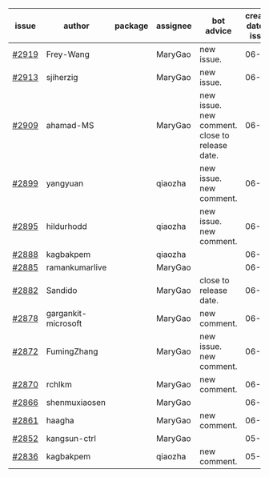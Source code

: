 | issue | author | package | assignee | bot advice | created date of issue | target release date | date from target |
| ------ | ------ | ------ | ------ | ------ | ------ | ------ | :-----: |
| [#2919](https://github.com/Azure/sdk-release-request/issues/2919) | Frey-Wang |  | MaryGao | new issue. | 06-15 | 06-22 |  |
| [#2913](https://github.com/Azure/sdk-release-request/issues/2913) | sjiherzig |  | MaryGao | new issue. | 06-13 | 06-30 |  |
| [#2909](https://github.com/Azure/sdk-release-request/issues/2909) | ahamad-MS |  | MaryGao | new issue. new comment. close to release date.  | 06-13 | 06-15 | 0 |
| [#2899](https://github.com/Azure/sdk-release-request/issues/2899) | yangyuan |  | qiaozha | new issue. new comment. | 06-07 | 06-09 |  |
| [#2895](https://github.com/Azure/sdk-release-request/issues/2895) | hildurhodd |  | qiaozha | new issue. new comment. | 06-07 | 06-21 |  |
| [#2888](https://github.com/Azure/sdk-release-request/issues/2888) | kagbakpem |  | qiaozha |  | 06-06 | 06-08 |  |
| [#2885](https://github.com/Azure/sdk-release-request/issues/2885) | ramankumarlive |  | MaryGao |  | 06-04 | 06-30 |  |
| [#2882](https://github.com/Azure/sdk-release-request/issues/2882) | Sandido |  | MaryGao | close to release date.  | 06-03 | 06-13 | -2 |
| [#2878](https://github.com/Azure/sdk-release-request/issues/2878) | gargankit-microsoft |  | MaryGao | new comment. | 06-03 | 06-30 |  |
| [#2872](https://github.com/Azure/sdk-release-request/issues/2872) | FumingZhang |  | MaryGao | new issue. new comment. | 06-02 | 06-08 |  |
| [#2870](https://github.com/Azure/sdk-release-request/issues/2870) | rchlkm |  | MaryGao | new comment. | 06-01 | 06-08 |  |
| [#2866](https://github.com/Azure/sdk-release-request/issues/2866) | shenmuxiaosen |  | MaryGao |  | 06-01 | 06-03 |  |
| [#2861](https://github.com/Azure/sdk-release-request/issues/2861) | haagha |  | MaryGao | new comment. | 06-01 | 06-03 |  |
| [#2852](https://github.com/Azure/sdk-release-request/issues/2852) | kangsun-ctrl |  | MaryGao |  | 05-31 | 06-02 |  |
| [#2836](https://github.com/Azure/sdk-release-request/issues/2836) | kagbakpem |  | qiaozha | new comment. | 05-23 | 05-25 |  |
